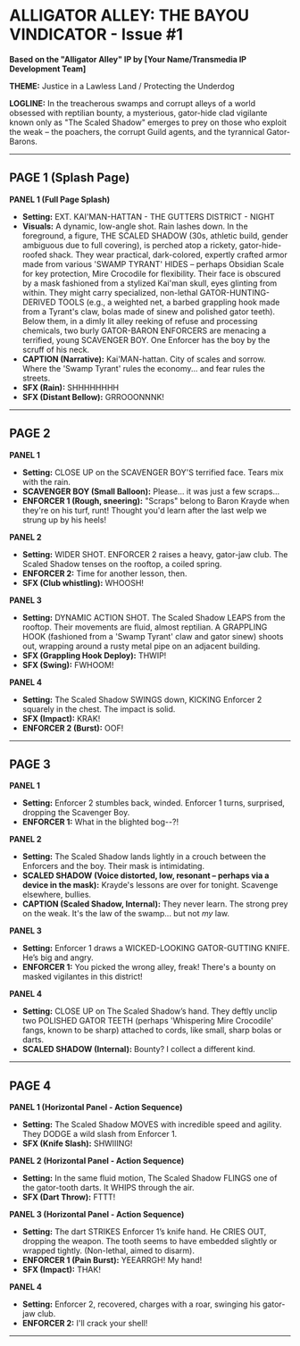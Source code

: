 # ALLIGATOR ALLEY: THE BAYOU VINDICATOR - Issue #1

**Based on the "Alligator Alley" IP by [Your Name/Transmedia IP Development Team]**

**THEME:** Justice in a Lawless Land / Protecting the Underdog

**LOGLINE:** In the treacherous swamps and corrupt alleys of a world obsessed with reptilian bounty, a mysterious, gator-hide clad vigilante known only as "The Scaled Shadow" emerges to prey on those who exploit the weak – the poachers, the corrupt Guild agents, and the tyrannical Gator-Barons.

---

## PAGE 1 (Splash Page)

**PANEL 1 (Full Page Splash)**
*   **Setting:** EXT. KAI'MAN-HATTAN - THE GUTTERS DISTRICT - NIGHT
*   **Visuals:** A dynamic, low-angle shot. Rain lashes down. In the foreground, a figure, THE SCALED SHADOW (30s, athletic build, gender ambiguous due to full covering), is perched atop a rickety, gator-hide-roofed shack. They wear practical, dark-colored, expertly crafted armor made from various 'SWAMP TYRANT' HIDES – perhaps Obsidian Scale for key protection, Mire Crocodile for flexibility. Their face is obscured by a mask fashioned from a stylized Kai'man skull, eyes glinting from within. They might carry specialized, non-lethal GATOR-HUNTING-DERIVED TOOLS (e.g., a weighted net, a barbed grappling hook made from a Tyrant's claw, bolas made of sinew and polished gator teeth).
    Below them, in a dimly lit alley reeking of refuse and processing chemicals, two burly GATOR-BARON ENFORCERS are menacing a terrified, young SCAVENGER BOY. One Enforcer has the boy by the scruff of his neck.
*   **CAPTION (Narrative):** Kai'MAN-hattan. City of scales and sorrow. Where the 'Swamp Tyrant' rules the economy... and fear rules the streets.
*   **SFX (Rain):** SHHHHHHHH
*   **SFX (Distant Bellow):** GRROOONNNK!

---

## PAGE 2

**PANEL 1**
*   **Setting:** CLOSE UP on the SCAVENGER BOY'S terrified face. Tears mix with the rain.
*   **SCAVENGER BOY (Small Balloon):** Please... it was just a few scraps...
*   **ENFORCER 1 (Rough, sneering):** "Scraps" belong to Baron Krayde when they're on his turf, runt! Thought you'd learn after the last welp we strung up by his heels!

**PANEL 2**
*   **Setting:** WIDER SHOT. ENFORCER 2 raises a heavy, gator-jaw club. The Scaled Shadow tenses on the rooftop, a coiled spring.
*   **ENFORCER 2:** Time for another lesson, then.
*   **SFX (Club whistling):** WHOOSH!

**PANEL 3**
*   **Setting:** DYNAMIC ACTION SHOT. The Scaled Shadow LEAPS from the rooftop. Their movements are fluid, almost reptilian. A GRAPPLING HOOK (fashioned from a 'Swamp Tyrant' claw and gator sinew) shoots out, wrapping around a rusty metal pipe on an adjacent building.
*   **SFX (Grappling Hook Deploy):** THWIP!
*   **SFX (Swing):** FWHOOM!

**PANEL 4**
*   **Setting:** The Scaled Shadow SWINGS down, KICKING Enforcer 2 squarely in the chest. The impact is solid.
*   **SFX (Impact):** KRAK!
*   **ENFORCER 2 (Burst):** OOF!

---

## PAGE 3

**PANEL 1**
*   **Setting:** Enforcer 2 stumbles back, winded. Enforcer 1 turns, surprised, dropping the Scavenger Boy.
*   **ENFORCER 1:** What in the blighted bog--?!

**PANEL 2**
*   **Setting:** The Scaled Shadow lands lightly in a crouch between the Enforcers and the boy. Their mask is intimidating.
*   **SCALED SHADOW (Voice distorted, low, resonant – perhaps via a device in the mask):** Krayde's lessons are over for tonight. Scavenge elsewhere, bullies.
*   **CAPTION (Scaled Shadow, Internal):** They never learn. The strong prey on the weak. It's the law of the swamp... but not *my* law.

**PANEL 3**
*   **Setting:** Enforcer 1 draws a WICKED-LOOKING GATOR-GUTTING KNIFE. He’s big and angry.
*   **ENFORCER 1:** You picked the wrong alley, freak! There's a bounty on masked vigilantes in this district!

**PANEL 4**
*   **Setting:** CLOSE UP on The Scaled Shadow’s hand. They deftly unclip two POLISHED GATOR TEETH (perhaps 'Whispering Mire Crocodile' fangs, known to be sharp) attached to cords, like small, sharp bolas or darts.
*   **SCALED SHADOW (Internal):** Bounty? I collect a different kind.

---

## PAGE 4

**PANEL 1 (Horizontal Panel - Action Sequence)**
*   **Setting:** The Scaled Shadow MOVES with incredible speed and agility. They DODGE a wild slash from Enforcer 1.
*   **SFX (Knife Slash):** SHWIIING!

**PANEL 2 (Horizontal Panel - Action Sequence)**
*   **Setting:** In the same fluid motion, The Scaled Shadow FLINGS one of the gator-tooth darts. It WHIPS through the air.
*   **SFX (Dart Throw):** FTTT!

**PANEL 3 (Horizontal Panel - Action Sequence)**
*   **Setting:** The dart STRIKES Enforcer 1’s knife hand. He CRIES OUT, dropping the weapon. The tooth seems to have embedded slightly or wrapped tightly. (Non-lethal, aimed to disarm).
*   **ENFORCER 1 (Pain Burst):** YEEARRGH! My hand!
*   **SFX (Impact):** THAK!

**PANEL 4**
*   **Setting:** Enforcer 2, recovered, charges with a roar, swinging his gator-jaw club.
*   **ENFORCER 2:** I'll crack your shell!

---

